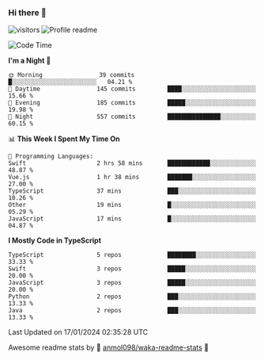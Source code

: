 ### Hi there 👋  
![visitors](https://visitor-badge.laobi.icu/badge?page_id=leverglowh) ![Profile readme](https://github.com/leverglowh/leverglowh/workflows/Profile%20readme/badge.svg?branch=master)

<!--START_SECTION:waka-->
![Code Time](http://img.shields.io/badge/Code%20Time-2%2C571%20hrs%2018%20mins-blue)

**I'm a Night 🦉** 

```text
🌞 Morning                39 commits          █░░░░░░░░░░░░░░░░░░░░░░░░   04.21 % 
🌆 Daytime                145 commits         ████░░░░░░░░░░░░░░░░░░░░░   15.66 % 
🌃 Evening                185 commits         █████░░░░░░░░░░░░░░░░░░░░   19.98 % 
🌙 Night                  557 commits         ███████████████░░░░░░░░░░   60.15 % 
```


📊 **This Week I Spent My Time On** 

```text
💬 Programming Languages: 
Swift                    2 hrs 58 mins       ████████████░░░░░░░░░░░░░   48.87 % 
Vue.js                   1 hr 38 mins        ███████░░░░░░░░░░░░░░░░░░   27.00 % 
TypeScript               37 mins             ███░░░░░░░░░░░░░░░░░░░░░░   10.26 % 
Other                    19 mins             █░░░░░░░░░░░░░░░░░░░░░░░░   05.29 % 
JavaScript               17 mins             █░░░░░░░░░░░░░░░░░░░░░░░░   04.87 % 
```

**I Mostly Code in TypeScript** 

```text
TypeScript               5 repos             ████████░░░░░░░░░░░░░░░░░   33.33 % 
Swift                    3 repos             █████░░░░░░░░░░░░░░░░░░░░   20.00 % 
JavaScript               3 repos             █████░░░░░░░░░░░░░░░░░░░░   20.00 % 
Python                   2 repos             ███░░░░░░░░░░░░░░░░░░░░░░   13.33 % 
Java                     2 repos             ███░░░░░░░░░░░░░░░░░░░░░░   13.33 % 
```




 Last Updated on 17/01/2024 02:35:28 UTC
<!--END_SECTION:waka-->


Awesome readme stats by :star2: [anmol098/waka-readme-stats](https://github.com/anmol098/waka-readme-stats) :star2:
